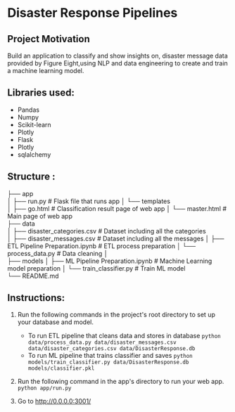 
# Disaster Response Pipelines

## Project Motivation

Build an application to classify and show insights on, disaster message data provided by Figure Eight,using NLP and data engineering to create and train a machine learning model.

## Libraries used:
- Pandas
- Numpy
- Scikit-learn
- Plotly
- Flask
- Plotly
- sqlalchemy

## Structure :

├── app     
│   ├── run.py                                    # Flask file that runs app
│   └── templates   
│       ├── go.html                               # Classification result page of web app
│       └── master.html                           # Main page of web app    
├── data                   
│   ├── disaster_categories.csv                   # Dataset including all the categories  
│   ├── disaster_messages.csv                     # Dataset including all the messages
│   ├── ETL Pipeline Preparation.ipynb            # ETL process preparation
│   └── process_data.py                           # Data cleaning
│   
├── models
│   ├── ML Pipeline Preparation.ipynb            # Machine Learning model preparation
│   └── train_classifier.py                      # Train ML model           
└── README.md

## Instructions:
1. Run the following commands in the project's root directory to set up your database and model.

    - To run ETL pipeline that cleans data and stores in database
        `python data/process_data.py data/disaster_messages.csv data/disaster_categories.csv data/DisasterResponse.db`
    - To run ML pipeline that trains classifier and saves
        `python models/train_classifier.py data/DisasterResponse.db models/classifier.pkl`

2. Run the following command in the app's directory to run your web app.
    `python app/run.py`

3. Go to http://0.0.0.0:3001/

